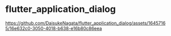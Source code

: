 # flutter_application_dialog





https://github.com/DaisukeNagata/flutter_application_dialog/assets/16457165/16e632c0-3050-4018-b638-e16b80c86eea

